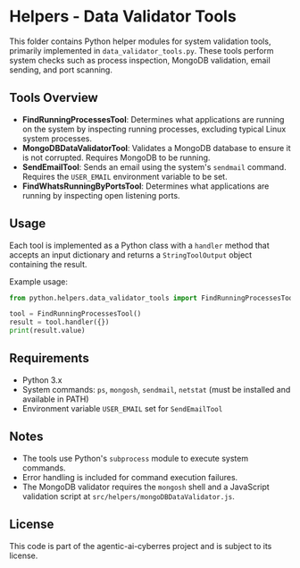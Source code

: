 # Helpers - Data Validator Tools

This folder contains Python helper modules for system validation tools, primarily implemented in `data_validator_tools.py`. These tools perform system checks such as process inspection, MongoDB validation, email sending, and port scanning.

## Tools Overview

- **FindRunningProcessesTool**: Determines what applications are running on the system by inspecting running processes, excluding typical Linux system processes.
- **MongoDBDataValidatorTool**: Validates a MongoDB database to ensure it is not corrupted. Requires MongoDB to be running.
- **SendEmailTool**: Sends an email using the system's `sendmail` command. Requires the `USER_EMAIL` environment variable to be set.
- **FindWhatsRunningByPortsTool**: Determines what applications are running by inspecting open listening ports.

## Usage

Each tool is implemented as a Python class with a `handler` method that accepts an input dictionary and returns a `StringToolOutput` object containing the result.

Example usage:

```python
from python.helpers.data_validator_tools import FindRunningProcessesTool

tool = FindRunningProcessesTool()
result = tool.handler({})
print(result.value)
```

## Requirements

- Python 3.x
- System commands: `ps`, `mongosh`, `sendmail`, `netstat` (must be installed and available in PATH)
- Environment variable `USER_EMAIL` set for `SendEmailTool`

## Notes

- The tools use Python's `subprocess` module to execute system commands.
- Error handling is included for command execution failures.
- The MongoDB validator requires the `mongosh` shell and a JavaScript validation script at `src/helpers/mongoDBDataValidator.js`.

## License

This code is part of the agentic-ai-cyberres project and is subject to its license.

